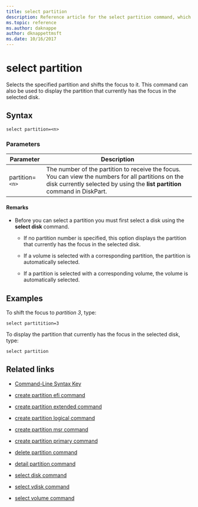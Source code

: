 ```yaml
---
title: select partition
description: Reference article for the select partition command, which selects the specified partition and shifts the focus to it.
ms.topic: reference
ms.author: daknappe
author: dknappettmsft
ms.date: 10/16/2017
---
```



# select partition



Selects the specified partition and shifts the focus to it. This command can also be used to display the partition that currently has the focus in the selected disk.

## Syntax

```
select partition=<n>
```

### Parameters

| Parameter | Description |
|--|--|
| partition=`<n>` | The number of the partition to receive the focus. You can view the numbers for all partitions on the disk currently selected by using the **list partition** command in DiskPart. |

#### Remarks

- Before you can select a partition you must first select a disk using the **select disk** command.

  - If no partition number is specified, this option displays the partition that currently has the focus in the selected disk.

  - If a volume is selected with a corresponding partition, the partition is automatically selected.

  - If a partition is selected with a corresponding volume, the volume is automatically selected.

## Examples

To shift the focus to *partition 3*, type:

```
select partitition=3
```

To display the partition that currently has the focus in the selected disk, type:

```
select partition
```

## Related links

- [Command-Line Syntax Key](command-line-syntax-key.md)

- [create partition efi command](create-partition-efi.md)

- [create partition extended command](create-partition-extended.md)

- [create partition logical command](create-partition-logical.md)

- [create partition msr command](create-partition-msr.md)

- [create partition primary command](create-partition-primary.md)

- [delete partition command](delete-partition.md)

- [detail partition command](detail-partition.md)

- [select disk command](select-disk.md)

- [select vdisk command](select-vdisk.md)

- [select volume command](select-volume.md)
